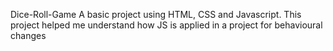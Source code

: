 Dice-Roll-Game
A basic project using HTML, CSS and Javascript. This project helped me understand how JS is applied in a project for behavioural changes
